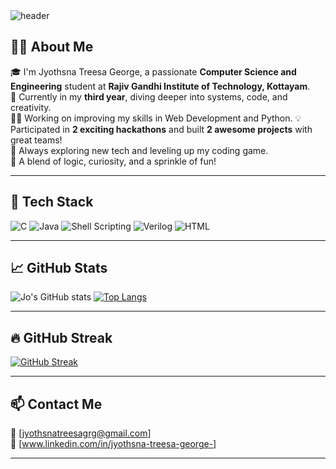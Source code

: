 <!-- Banner (optional) -->
<img src="https://capsule-render.vercel.app/api?type=waving&color=0:ee9ca7,100:ffdde1&height=200&section=header&text=Hi%20there!%20I'm%20Jyothsna%20Treesa%20George%20👋&fontSize=40&fontAlign=center&animation=fadeIn" alt="header"/>

## 👩‍💻 About Me

🎓 I'm Jyothsna Treesa George, a passionate **Computer Science and Engineering** student at **Rajiv Gandhi Institute of Technology, Kottayam**.  
🚀 Currently in my **third year**, diving deeper into systems, code, and creativity.  
👩‍💻 Working on improving my skills in Web Development and Python.
💡 Participated in **2 exciting hackathons** and built **2 awesome projects** with great teams!  
🌱 Always exploring new tech and leveling up my coding game.  
🌟 A blend of logic, curiosity, and a sprinkle of fun!

---

## 💼 Tech Stack

![C](https://img.shields.io/badge/C-00599C?style=for-the-badge&logo=c&logoColor=white)
![Java](https://img.shields.io/badge/Java-007396?style=for-the-badge&logo=java&logoColor=white)
![Shell Scripting](https://img.shields.io/badge/Shell-121011?style=for-the-badge&logo=gnu-bash&logoColor=white)
![Verilog](https://img.shields.io/badge/Verilog-FFB61A?style=for-the-badge&logo=verilog&logoColor=black)
![HTML](https://img.shields.io/badge/HTML5-E34F26?style=for-the-badge&logo=html5&logoColor=white)

---

## 📈 GitHub Stats

![Jo's GitHub stats](https://github-readme-stats.vercel.app/api?username=jyothsnatreesageorge&show_icons=true&theme=tokyonight)
[![Top Langs](https://github-readme-stats.vercel.app/api/top-langs/?username=jyothsnatreesageorge&layout=compact&theme=tokyonight)](https://github.com/jyothsnatreesageorge)

---

## 🔥 GitHub Streak

[![GitHub Streak](https://streak-stats.demolab.com/?user=jyothsnatreesageorge&theme=gruvbox&border_radius=5)](https://git.io/streak-stats)

---

## 📫 Contact Me

💌 [jyothsnatreesagrg@gmail.com]  
🔗 [www.linkedin.com/in/jyothsna-treesa-george-]

---

<!---### ✨ Fun Fact

> I believe tech is like magic—you just need the right spell (and a few semicolons 😉)!

------>

<!-- Footer or Badge 
<p align="center">
  <img src="https://readme-typing-svg.herokuapp.com?font=Fira+Code&duration=3000&pause=1000&color=F78DA7&center=true&vCenter=true&multiline=true&width=435&lines=Thanks+for+visiting!+Have+a+great+day!+💻🌸" alt="Typing SVG" />
</p>-->

<!---
- 👋 Hi, I’m Jyothsna Treesa George
- 👀 I’m interested in Computer Science and Engineering
- 🌱 I’m currently learning C language
- 💞️ I’m looking to collaborate on ...
- 📫 How to reach me: jyothsnatreesagrg@gmail.com
- 😄 Pronouns: She/her
- ⚡ Fun fact: You can call me Jo
--->
<!---
jyothsnatreesageorge/jyothsnatreesageorge is a ✨ special ✨ repository because its `README.md` (this file) appears on your GitHub profile.
You can click the Preview link to take a look at your changes.
--->
